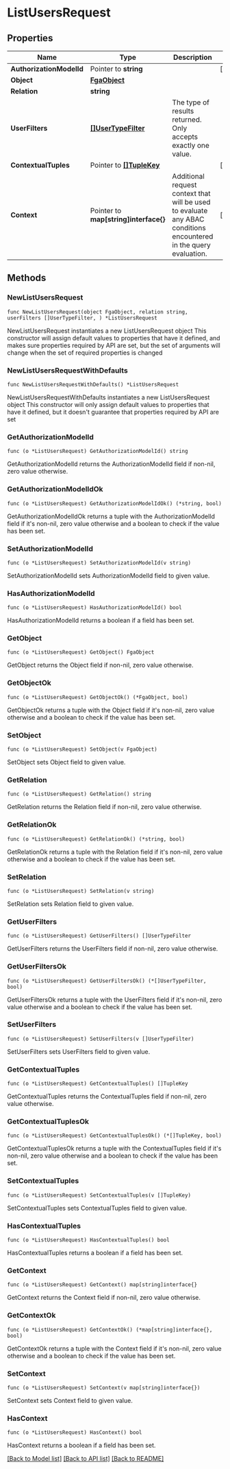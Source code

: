 # ListUsersRequest

## Properties

Name | Type | Description | Notes
------------ | ------------- | ------------- | -------------
**AuthorizationModelId** | Pointer to **string** |  | [optional] 
**Object** | [**FgaObject**](FgaObject.md) |  | 
**Relation** | **string** |  | 
**UserFilters** | [**[]UserTypeFilter**](UserTypeFilter.md) | The type of results returned. Only accepts exactly one value. | 
**ContextualTuples** | Pointer to [**[]TupleKey**](TupleKey.md) |  | [optional] 
**Context** | Pointer to **map[string]interface{}** | Additional request context that will be used to evaluate any ABAC conditions encountered in the query evaluation. | [optional] 

## Methods

### NewListUsersRequest

`func NewListUsersRequest(object FgaObject, relation string, userFilters []UserTypeFilter, ) *ListUsersRequest`

NewListUsersRequest instantiates a new ListUsersRequest object
This constructor will assign default values to properties that have it defined,
and makes sure properties required by API are set, but the set of arguments
will change when the set of required properties is changed

### NewListUsersRequestWithDefaults

`func NewListUsersRequestWithDefaults() *ListUsersRequest`

NewListUsersRequestWithDefaults instantiates a new ListUsersRequest object
This constructor will only assign default values to properties that have it defined,
but it doesn't guarantee that properties required by API are set

### GetAuthorizationModelId

`func (o *ListUsersRequest) GetAuthorizationModelId() string`

GetAuthorizationModelId returns the AuthorizationModelId field if non-nil, zero value otherwise.

### GetAuthorizationModelIdOk

`func (o *ListUsersRequest) GetAuthorizationModelIdOk() (*string, bool)`

GetAuthorizationModelIdOk returns a tuple with the AuthorizationModelId field if it's non-nil, zero value otherwise
and a boolean to check if the value has been set.

### SetAuthorizationModelId

`func (o *ListUsersRequest) SetAuthorizationModelId(v string)`

SetAuthorizationModelId sets AuthorizationModelId field to given value.

### HasAuthorizationModelId

`func (o *ListUsersRequest) HasAuthorizationModelId() bool`

HasAuthorizationModelId returns a boolean if a field has been set.

### GetObject

`func (o *ListUsersRequest) GetObject() FgaObject`

GetObject returns the Object field if non-nil, zero value otherwise.

### GetObjectOk

`func (o *ListUsersRequest) GetObjectOk() (*FgaObject, bool)`

GetObjectOk returns a tuple with the Object field if it's non-nil, zero value otherwise
and a boolean to check if the value has been set.

### SetObject

`func (o *ListUsersRequest) SetObject(v FgaObject)`

SetObject sets Object field to given value.


### GetRelation

`func (o *ListUsersRequest) GetRelation() string`

GetRelation returns the Relation field if non-nil, zero value otherwise.

### GetRelationOk

`func (o *ListUsersRequest) GetRelationOk() (*string, bool)`

GetRelationOk returns a tuple with the Relation field if it's non-nil, zero value otherwise
and a boolean to check if the value has been set.

### SetRelation

`func (o *ListUsersRequest) SetRelation(v string)`

SetRelation sets Relation field to given value.


### GetUserFilters

`func (o *ListUsersRequest) GetUserFilters() []UserTypeFilter`

GetUserFilters returns the UserFilters field if non-nil, zero value otherwise.

### GetUserFiltersOk

`func (o *ListUsersRequest) GetUserFiltersOk() (*[]UserTypeFilter, bool)`

GetUserFiltersOk returns a tuple with the UserFilters field if it's non-nil, zero value otherwise
and a boolean to check if the value has been set.

### SetUserFilters

`func (o *ListUsersRequest) SetUserFilters(v []UserTypeFilter)`

SetUserFilters sets UserFilters field to given value.


### GetContextualTuples

`func (o *ListUsersRequest) GetContextualTuples() []TupleKey`

GetContextualTuples returns the ContextualTuples field if non-nil, zero value otherwise.

### GetContextualTuplesOk

`func (o *ListUsersRequest) GetContextualTuplesOk() (*[]TupleKey, bool)`

GetContextualTuplesOk returns a tuple with the ContextualTuples field if it's non-nil, zero value otherwise
and a boolean to check if the value has been set.

### SetContextualTuples

`func (o *ListUsersRequest) SetContextualTuples(v []TupleKey)`

SetContextualTuples sets ContextualTuples field to given value.

### HasContextualTuples

`func (o *ListUsersRequest) HasContextualTuples() bool`

HasContextualTuples returns a boolean if a field has been set.

### GetContext

`func (o *ListUsersRequest) GetContext() map[string]interface{}`

GetContext returns the Context field if non-nil, zero value otherwise.

### GetContextOk

`func (o *ListUsersRequest) GetContextOk() (*map[string]interface{}, bool)`

GetContextOk returns a tuple with the Context field if it's non-nil, zero value otherwise
and a boolean to check if the value has been set.

### SetContext

`func (o *ListUsersRequest) SetContext(v map[string]interface{})`

SetContext sets Context field to given value.

### HasContext

`func (o *ListUsersRequest) HasContext() bool`

HasContext returns a boolean if a field has been set.


[[Back to Model list]](../README.md#documentation-for-models) [[Back to API list]](../README.md#documentation-for-api-endpoints) [[Back to README]](../README.md)


